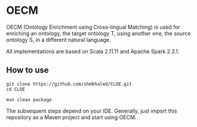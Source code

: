 # OECM
OECM (Ontology Enrichment using Cross-lingual Matching) is used for enriching an ontology, the target ontology T, using another one, the source ontology S, in a different natural language.

All implementations are based on Scala 2.11.11 and Apache Spark 2.3.1. 

How to use
----------
````
git clone https://github.com/shmkhaled/CLOE.git
cd CLOE

mvn clean package
````

The subsequent steps depend on your IDE. Generally, just import this repository as a Maven project and start using OECM.
